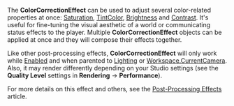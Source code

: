 The **ColorCorrectionEffect** can be used to adjust several color-related properties at once: [Saturation](https://developer.roblox.com/en-us/api-reference/property/ColorCorrectionEffect/Saturation), [TintColor](https://developer.roblox.com/en-us/api-reference/property/ColorCorrectionEffect/TintColor), [Brightness](https://developer.roblox.com/en-us/api-reference/property/ColorCorrectionEffect/Brightness) and [Contrast](https://developer.roblox.com/en-us/api-reference/property/ColorCorrectionEffect/Contrast). It's useful for fine-tuning the visual aesthetic of a world or communicating status effects to the player. Multiple **ColorCorrectionEffect** objects can be applied at once and they will compose their effects together.

Like other post-processing effects, **ColorCorrectionEffect** will only work while [Enabled](https://developer.roblox.com/en-us/api-reference/property/PostEffect/Enabled) and when parented to [Lighting](https://developer.roblox.com/en-us/api-reference/class/Lighting) or [Workspace.CurrentCamera](https://developer.roblox.com/en-us/api-reference/property/Workspace/CurrentCamera). Also, it may render differently depending on your Studio settings (see the **Quality Level** settings in **Rendering** → **Performance**).

For more details on this effect and others, see the [Post-Processing Effects](https://developer.roblox.com/en-us/articles/post-processing-effects) article.